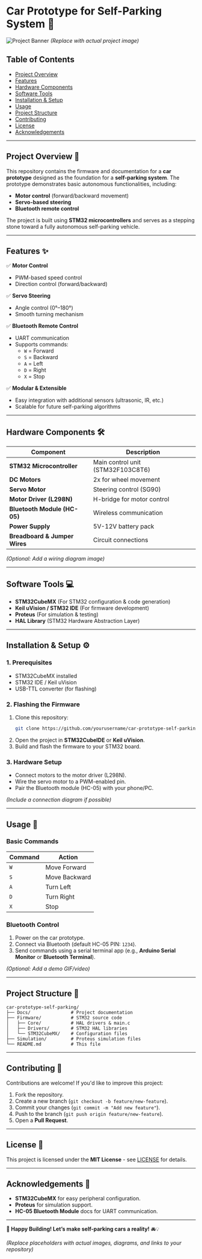 # **Car Prototype for Self-Parking System** 🚗

![Project Banner](https://via.placeholder.com/800x200?text=Car+Prototype+for+Self-Parking+System) *(Replace with actual project image)*

## **Table of Contents**
- [Project Overview](#project-overview)
- [Features](#features)
- [Hardware Components](#hardware-components)
- [Software Tools](#software-tools)
- [Installation & Setup](#installation--setup)
- [Usage](#usage)
- [Project Structure](#project-structure)
- [Contributing](#contributing)
- [License](#license)
- [Acknowledgements](#acknowledgements)

---

## **Project Overview** 📌
This repository contains the firmware and documentation for a **car prototype** designed as the foundation for a **self-parking system**. The prototype demonstrates basic autonomous functionalities, including:
- **Motor control** (forward/backward movement)
- **Servo-based steering**
- **Bluetooth remote control**

The project is built using **STM32 microcontrollers** and serves as a stepping stone toward a fully autonomous self-parking vehicle.

---

## **Features** ✨
✅ **Motor Control**  
- PWM-based speed control  
- Direction control (forward/backward)  

✅ **Servo Steering**  
- Angle control (0°–180°)  
- Smooth turning mechanism  

✅ **Bluetooth Remote Control**  
- UART communication  
- Supports commands:  
  - `W` = Forward  
  - `S` = Backward  
  - `A` = Left  
  - `D` = Right  
  - `X` = Stop  

✅ **Modular & Extensible**  
- Easy integration with additional sensors (ultrasonic, IR, etc.)  
- Scalable for future self-parking algorithms  

---

## **Hardware Components** 🛠️
| Component | Description |
|-----------|-------------|
| **STM32 Microcontroller** | Main control unit (STM32F103C8T6) |
| **DC Motors** | 2x for wheel movement |
| **Servo Motor** | Steering control (SG90) |
| **Motor Driver (L298N)** | H-bridge for motor control |
| **Bluetooth Module (HC-05)** | Wireless communication |
| **Power Supply** | 5V-12V battery pack |
| **Breadboard & Jumper Wires** | Circuit connections |

*(Optional: Add a wiring diagram image)*

---

## **Software Tools** 💻
- **STM32CubeMX** (For STM32 configuration & code generation)  
- **Keil uVision / STM32 IDE** (For firmware development)  
- **Proteus** (For simulation & testing)  
- **HAL Library** (STM32 Hardware Abstraction Layer)  

---

## **Installation & Setup** ⚙️
### **1. Prerequisites**
- STM32CubeMX installed  
- STM32 IDE / Keil uVision  
- USB-TTL converter (for flashing)  

### **2. Flashing the Firmware**
1. Clone this repository:
   ```bash
   git clone https://github.com/yourusername/car-prototype-self-parking.git
   ```
2. Open the project in **STM32CubeIDE** or **Keil uVision**.
3. Build and flash the firmware to your STM32 board.

### **3. Hardware Setup**
- Connect motors to the motor driver (L298N).  
- Wire the servo motor to a PWM-enabled pin.  
- Pair the Bluetooth module (HC-05) with your phone/PC.  

*(Include a connection diagram if possible)*

---

## **Usage** 🚀
### **Basic Commands**
| Command | Action |
|---------|--------|
| `W` | Move Forward |
| `S` | Move Backward |
| `A` | Turn Left |
| `D` | Turn Right |
| `X` | Stop |

### **Bluetooth Control**
1. Power on the car prototype.  
2. Connect via Bluetooth (default HC-05 PIN: `1234`).  
3. Send commands using a serial terminal app (e.g., **Arduino Serial Monitor** or **Bluetooth Terminal**).  

*(Optional: Add a demo GIF/video)*

---

## **Project Structure** 📂
```
car-prototype-self-parking/
├── Docs/               # Project documentation
├── Firmware/           # STM32 source code
│   ├── Core/           # HAL drivers & main.c
│   ├── Drivers/        # STM32 HAL libraries
│   └── STM32CubeMX/    # Configuration files
├── Simulation/         # Proteus simulation files
└── README.md           # This file
```

---

## **Contributing** 🤝
Contributions are welcome! If you'd like to improve this project:
1. Fork the repository.  
2. Create a new branch (`git checkout -b feature/new-feature`).  
3. Commit your changes (`git commit -m "Add new feature"`).  
4. Push to the branch (`git push origin feature/new-feature`).  
5. Open a **Pull Request**.  

---

## **License** 📜
This project is licensed under the **MIT License** - see [LICENSE](LICENSE) for details.

---

## **Acknowledgements** 🙏
- **STM32CubeMX** for easy peripheral configuration.  
- **Proteus** for simulation support.  
- **HC-05 Bluetooth Module** docs for UART communication.  

---

**🌟 Happy Building! Let’s make self-parking cars a reality!** 🚘💡  

*(Replace placeholders with actual images, diagrams, and links to your repository)*